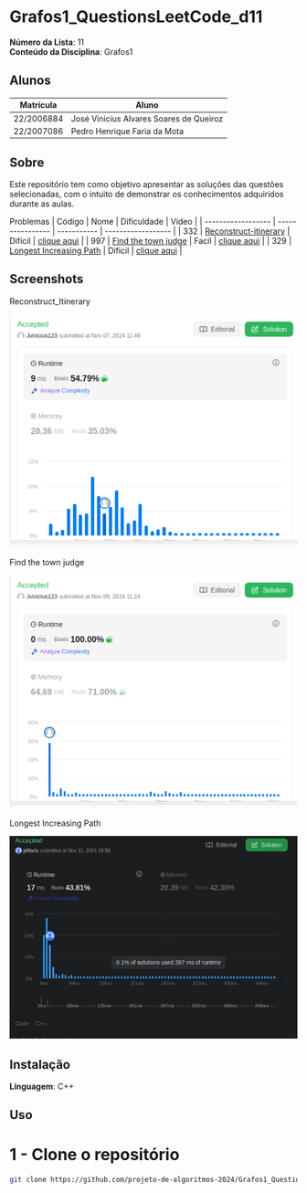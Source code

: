 # Grafos1_QuestionsLeetCode_d11

**Número da Lista**: 11<br>
**Conteúdo da Disciplina**: Grafos1<br>

## Alunos
|Matrícula | Aluno |
| -- | -- |
| 22/2006884  |  José Vinicius Alvares Soares de Queiroz |
| 22/2007086  |  Pedro Henrique Faria da Mota |

## Sobre 
Este repositório tem como objetivo apresentar as soluções das questões selecionadas, com o intuito de demonstrar os conhecimentos adquiridos durante as aulas.

Problemas
| Código | Nome | Dificuldade | Vídeo |
| ------------------ | ---------------- | ----------- | ------------------ |
| 332 | [Reconstruct-itinerary](https://leetcode.com/problems/reconstruct-itinerary/description/) | Difícil | [clique aqui](https://www.youtube.com/watch?v=3qh1l7i9GAg) |
| 997 | [Find the town judge](https://leetcode.com/problems/find-the-town-judge/description/) | Facil | [clique aqui](https://www.youtube.com/watch?v=bZ4dyG1g3Eg) |
| 329 | [Longest Increasing Path](https://leetcode.com/problems/longest-increasing-path-in-a-matrix/description/) | Dificil | [clique aqui](https://youtu.be/GA2u1u4W2DQ) |



## Screenshots
Reconstruct_Itinerary
<div align="center"><img src="/332.Reconstruct-Itinerary/Reconstruct_itinerary.png" height=auto width=auto></div>

Find the town judge
<div align="center"><img src="/997.Find_the_town_judge/Find_the_town_judge.png" height=auto width=auto></div>

Longest Increasing Path
<div align="center"><img src="/329.Longest_increasing_path/Longest_increasing_path.png" height=auto width=auto></div>

## Instalação 
**Linguagem**: C++<br>

## Uso 
# 1 - Clone o repositório
```bash
git clone https://github.com/projeto-de-algoritmos-2024/Grafos1_QuestionsBe.git
```






